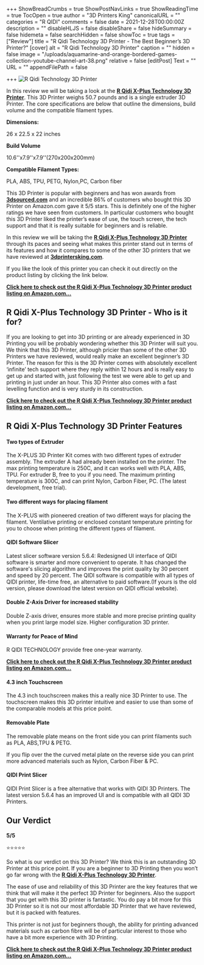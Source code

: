+++
ShowBreadCrumbs = true
ShowPostNavLinks = true
ShowReadingTime = true
TocOpen = true
author = "3D Printers King"
canonicalURL = ""
categories = "R QIDI"
comments = false
date = 2021-12-28T00:00:00Z
description = ""
disableHLJS = false
disableShare = false
hideSummary = false
hidemeta = false
searchHidden = false
showToc = true
tags = ["Review"]
title = "R Qidi Technology 3D Printer - The Best Beginner’s 3D Printer?"
[cover]
alt = "R Qidi Technology 3D Printer"
caption = ""
hidden = false
image = "/uploads/aquamarine-and-orange-bordered-games-collection-youtube-channel-art-38.png"
relative = false
[editPost]
Text = ""
URL = ""
appendFilePath = false

+++
![R Qidi Technology 3D Printer](/uploads/d165b5b8-7dad-4948-bcf5-d0c55217cd16.jpeg "R Qidi Technology 3D Printer")

In this review we will be taking a look at the [**R Qidi X-Plus Technology 3D Printer**](https://www.amazon.com/gp/product/B07JCKNQSZ/ref=as_li_tl?ie=UTF8&tag=3dprintersking-20&camp=1789&creative=9325&linkCode=as2&creativeASIN=B07JCKNQSZ&linkId=c447344d72c2ade72512c5851a9bc97e).  This 3D Printer weighs 50.7 pounds and is a single extruder 3D Printer.  The core specifications are below that outline the dimensions, build volume and the compatible filament types.

**Dimensions:**

26 x 22.5 x 22 inches

**Build Volume**

10\.6''x7.9''x7.9''(270x200x200mm)

**Compatible Filament Types:**

PLA, ABS, TPU, PETG, Nylon,PC, Carbon fiber

This 3D Printer is popular with beginners and has won awards from [**3dsourced.com**](3dsourced.com) and an incredible 86% of customers who bought this 3D Printer on Amazon.com gave it 5/5 stars.  This is definitely one of the higher ratings we have seen from customers.  In particular customers who bought this 3D Printer liked the printer’s ease of use, the touch screen, the tech support and that it is really suitable for beginners and is reliable.

In this review we will be taking the [**R Qidi X-Plus Technology 3D Printer**](https://www.amazon.com/gp/product/B07JCKNQSZ/ref=as_li_tl?ie=UTF8&tag=3dprintersking-20&camp=1789&creative=9325&linkCode=as2&creativeASIN=B07JCKNQSZ&linkId=c447344d72c2ade72512c5851a9bc97e) through its paces and seeing what makes this printer stand out in terms of its features and how it compares to some of the other 3D printers that we have reviewed at [**3dprintersking.com**](3dprintersking.com).

If you like the look of this printer you can check it out directly on the product listing by clicking the link below.

[**Click here to check out the R Qidi X-Plus Technology 3D Printer product listing on Amazon.com…**](https://www.amazon.com/gp/product/B07JCKNQSZ/ref=as_li_tl?ie=UTF8&tag=3dprintersking-20&camp=1789&creative=9325&linkCode=as2&creativeASIN=B07JCKNQSZ&linkId=c447344d72c2ade72512c5851a9bc97e)

## R Qidi X-Plus Technology 3D Printer - Who is it for?

If you are looking to get into 3D printing or are already experienced in 3D Printing you will be probably wondering whether this 3D Printer will suit you.  We think that this 3D Printer, although pricier than some of the other 3D Printers we have reviewed, would really make an excellent beginner’s 3D Printer.  The reason for this is the 3D Printer comes with absolutely excellent ‘infinite’ tech support where they reply within 12 hours and is really easy to get up and started with, just following the test we were able to get up and printing in just under an hour.  This 3D Printer also comes with a fast levelling function and is very sturdy in its construction.

[**Click here to check out the R Qidi X-Plus Technology 3D Printer product listing on Amazon.com…**](https://www.amazon.com/gp/product/B07JCKNQSZ/ref=as_li_tl?ie=UTF8&tag=3dprintersking-20&camp=1789&creative=9325&linkCode=as2&creativeASIN=B07JCKNQSZ&linkId=c447344d72c2ade72512c5851a9bc97e)

## R Qidi X-Plus Technology 3D Printer Features

#### **Two types of Extruder**

The X-PLUS 3D Printer Kit comes with two different types of extruder assembly. The extruder A had already been installed on the printer. The max printing temperature is 250C, and it can works well with PLA, ABS, TPU. For extruder B, free to you if you need. The maximum printing temperature is 300C, and can print Nylon, Carbon Fiber, PC. (The latest development, free trial).

#### **Two different ways for placing filament**

The X-PLUS with pioneered creation of two different ways for placing the filament. Ventilative printing or enclosed constant temperature printing for you to choose when printing the different types of filament.

#### **QIDI Software Slicer**

Latest slicer software version 5.6.4: Redesigned UI interface of QIDI software is smarter and more convenient to operate. It has changed the software's slicing algorithm and improves the print quality by 30 percent and speed by 20 percent. The QIDI software is compatible with all types of QIDI printer, life-time free, an alternative to paid software.(If yours is the old version, please download the latest version on QIDI official website).

#### **Double Z-Axis Driver for increased stability**

Double Z-axis driver, ensures more stable and more precise printing quality when you print large model size. Higher configuration 3D printer.

#### **Warranty for Peace of Mind**

R QIDI TECHNOLOGY provide free one-year warranty.

[**Click here to check out the R Qidi X-Plus Technology 3D Printer product listing on Amazon.com…**](https://www.amazon.com/gp/product/B07JCKNQSZ/ref=as_li_tl?ie=UTF8&tag=3dprintersking-20&camp=1789&creative=9325&linkCode=as2&creativeASIN=B07JCKNQSZ&linkId=c447344d72c2ade72512c5851a9bc97e)

#### 4.3 inch Touchscreen

The 4.3 inch touchscreen makes this a really nice 3D Printer to use.  The touchscreen makes this 3D printer intuitive and easier to use than some of the comparable models at this price point.

#### Removable Plate

The removable plate means on the front side you can print filaments such as PLA, ABS,TPU & PETG.

If you flip over the the curved metal plate on the reverse side you can print more advanced materials such as Nylon, Carbon Fiber & PC.

#### QIDI Print Slicer

QIDI Print Slicer is a free alternative that works with QIDI 3D Printers.  The latest version 5.6.4 has an improved UI and is compatible with all QIDI 3D Printers.

## Our Verdict

**5/5**

⭐⭐⭐⭐⭐

So what is our verdict on this 3D Printer?  We think this is an outstanding 3D Printer at this price point.  If you are a beginner to 3D Printing then you won’t go far wrong with the [**R Qidi X-Plus Technology 3D Printer**](https://www.amazon.com/gp/product/B07JCKNQSZ/ref=as_li_tl?ie=UTF8&tag=3dprintersking-20&camp=1789&creative=9325&linkCode=as2&creativeASIN=B07JCKNQSZ&linkId=c447344d72c2ade72512c5851a9bc97e).

The ease of use and reliability of this 3D Printer are the key features that we think that will make it the perfect 3D Printer for beginners.  Also the support that you get with this 3D printer is fantastic.  You do pay a bit more for this 3D Printer so it is not our most affordable 3D Printer that we have reviewed, but it is packed with features.

This printer is not just for beginners though, the ability for printing advanced materials such as carbon fibre will be of particular interest to those who have a bit more experience with 3D Printing.

[**Click here to check out the R Qidi X-Plus Technology 3D Printer product listing on Amazon.com…**](https://www.amazon.com/gp/product/B07JCKNQSZ/ref=as_li_tl?ie=UTF8&tag=3dprintersking-20&camp=1789&creative=9325&linkCode=as2&creativeASIN=B07JCKNQSZ&linkId=c447344d72c2ade72512c5851a9bc97e)
